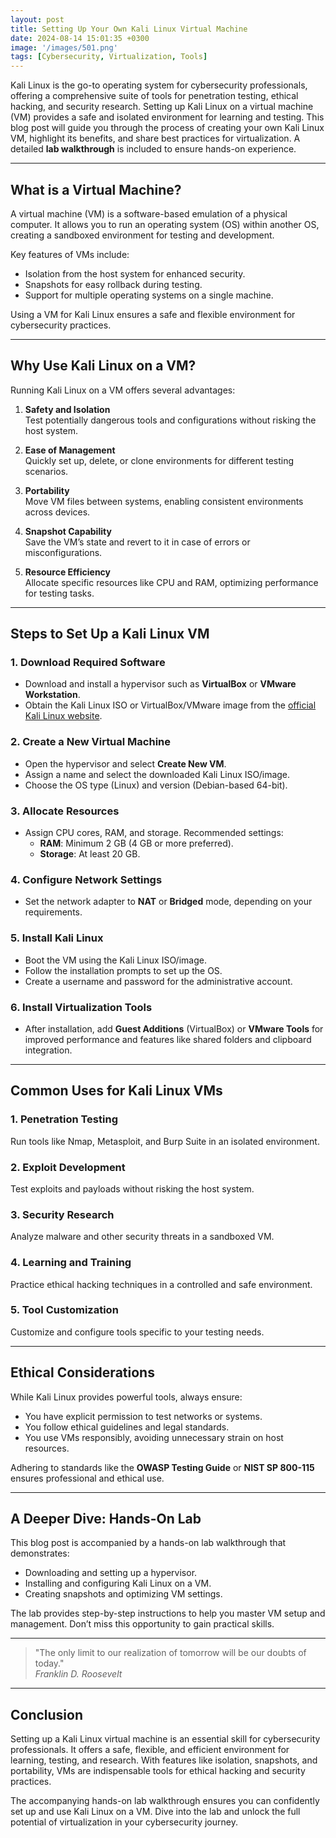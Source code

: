 ```yaml
---
layout: post
title: Setting Up Your Own Kali Linux Virtual Machine
date: 2024-08-14 15:01:35 +0300
image: '/images/501.png'
tags: [Cybersecurity, Virtualization, Tools]
---
```


Kali Linux is the go-to operating system for cybersecurity professionals, offering a comprehensive suite of tools for penetration testing, ethical hacking, and security research. Setting up Kali Linux on a virtual machine (VM) provides a safe and isolated environment for learning and testing. This blog post will guide you through the process of creating your own Kali Linux VM, highlight its benefits, and share best practices for virtualization. A detailed **lab walkthrough** is included to ensure hands-on experience.

---

## What is a Virtual Machine?

A virtual machine (VM) is a software-based emulation of a physical computer. It allows you to run an operating system (OS) within another OS, creating a sandboxed environment for testing and development.

Key features of VMs include:
- Isolation from the host system for enhanced security.  
- Snapshots for easy rollback during testing.  
- Support for multiple operating systems on a single machine.  

Using a VM for Kali Linux ensures a safe and flexible environment for cybersecurity practices.

---

## Why Use Kali Linux on a VM?

Running Kali Linux on a VM offers several advantages:

1. **Safety and Isolation**  
   Test potentially dangerous tools and configurations without risking the host system.

2. **Ease of Management**  
   Quickly set up, delete, or clone environments for different testing scenarios.

3. **Portability**  
   Move VM files between systems, enabling consistent environments across devices.

4. **Snapshot Capability**  
   Save the VM’s state and revert to it in case of errors or misconfigurations.

5. **Resource Efficiency**  
   Allocate specific resources like CPU and RAM, optimizing performance for testing tasks.

---

## Steps to Set Up a Kali Linux VM

### 1. **Download Required Software**

- Download and install a hypervisor such as **VirtualBox** or **VMware Workstation**.
- Obtain the Kali Linux ISO or VirtualBox/VMware image from the [official Kali Linux website](https://www.kali.org/downloads/).

### 2. **Create a New Virtual Machine**

- Open the hypervisor and select **Create New VM**.
- Assign a name and select the downloaded Kali Linux ISO/image.
- Choose the OS type (Linux) and version (Debian-based 64-bit).

### 3. **Allocate Resources**

- Assign CPU cores, RAM, and storage. Recommended settings:
  - **RAM**: Minimum 2 GB (4 GB or more preferred).
  - **Storage**: At least 20 GB.

### 4. **Configure Network Settings**

- Set the network adapter to **NAT** or **Bridged** mode, depending on your requirements.

### 5. **Install Kali Linux**

- Boot the VM using the Kali Linux ISO/image.
- Follow the installation prompts to set up the OS.
- Create a username and password for the administrative account.

### 6. **Install Virtualization Tools**

- After installation, add **Guest Additions** (VirtualBox) or **VMware Tools** for improved performance and features like shared folders and clipboard integration.

---

## Common Uses for Kali Linux VMs

### 1. **Penetration Testing**
Run tools like Nmap, Metasploit, and Burp Suite in an isolated environment.

### 2. **Exploit Development**
Test exploits and payloads without risking the host system.

### 3. **Security Research**
Analyze malware and other security threats in a sandboxed VM.

### 4. **Learning and Training**
Practice ethical hacking techniques in a controlled and safe environment.

### 5. **Tool Customization**
Customize and configure tools specific to your testing needs.

---

## Ethical Considerations

While Kali Linux provides powerful tools, always ensure:
- You have explicit permission to test networks or systems.
- You follow ethical guidelines and legal standards.
- You use VMs responsibly, avoiding unnecessary strain on host resources.

Adhering to standards like the **OWASP Testing Guide** or **NIST SP 800-115** ensures professional and ethical use.

---

## A Deeper Dive: Hands-On Lab

This blog post is accompanied by a hands-on lab walkthrough that demonstrates:
- Downloading and setting up a hypervisor.
- Installing and configuring Kali Linux on a VM.
- Creating snapshots and optimizing VM settings.

The lab provides step-by-step instructions to help you master VM setup and management. Don’t miss this opportunity to gain practical skills.

---

> "The only limit to our realization of tomorrow will be our doubts of today."  
> <cite>Franklin D. Roosevelt</cite>

---

## Conclusion

Setting up a Kali Linux virtual machine is an essential skill for cybersecurity professionals. It offers a safe, flexible, and efficient environment for learning, testing, and research. With features like isolation, snapshots, and portability, VMs are indispensable tools for ethical hacking and security practices.

The accompanying hands-on lab walkthrough ensures you can confidently set up and use Kali Linux on a VM. Dive into the lab and unlock the full potential of virtualization in your cybersecurity journey.
